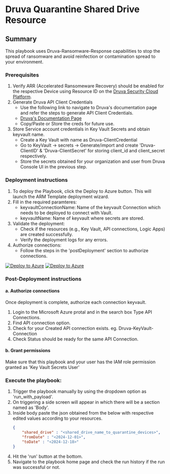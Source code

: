 # Druva Quarantine Shared Drive Resource

## Summary

This playbook uses Druva-Ransomware-Response capabilities to stop the spread of ransomware and avoid reinfection or contamination spread to your environment.

### Prerequisites

1. Verify ARR (Accelerated Ransomeware Recovery) should be enabled for the respective Device using Resource ID on the [Druva Security Cloud Platform](https://console.druva.com/).
2. Generate Druva API Client Credentials
    * Use the following link to navigate to Druva's documentation page and refer the steps to generate API Client Credentials.
    * [Druva's Documentation Page](https://help.druva.com/en/articles/8580838-create-and-manage-api-credentials)
    * Copy/Paste or Store the creds for future use.
3. Store Service account credentials in Key Vault Secrets and obtain keyvault name.
    * Create a Key Vault with name as Druva-ClientCredential
    * Go to KeyVault -> secrets -> Generate/import and create 'Druva-ClientID' & 'Druva-ClientSecret' for storing client_id and client_secret respectively.
    * Store the secrets obtained for your organization and user from Druva Console UI in the previous step.

### Deployment instructions

1. To deploy the Playbook, click the Deploy to Azure button. This will launch the ARM Template deployment wizard.
2. Fill in the required paramteres:
    * keyvaultConnectionName: Name of the keyvault Connection which needs to be deployed to connect with Vault.
    * keyvaultName: Name of keyvault where secrets are stored.
3. Validate the deployment:
    * Check if the resources (e.g., Key Vault, API connections, Logic Apps) are created successfully.
    * Verify the deployment logs for any errors.
4. Authorize connections:
    * Follow the steps in the 'postDeployment' section to authorize connections.

[![Deploy to Azure](https://aka.ms/deploytoazurebutton)](https://portal.azure.com/#create/Microsoft.Template/uri/https%3A%2F%2Fraw.githubusercontent.com%2FAzure%2FAzure-Sentinel%2Fmaster%2FSolutions%2FDruvaDataSecurityCloud%2FPlaybooks%2FDruvaQuarantineSharedDrive%2Fazuredeploy.json) [![Deploy to Azure](https://aka.ms/deploytoazuregovbutton)](https://portal.azure.us/#create/Microsoft.Template/uri/https%3A%2F%2Fraw.githubusercontent.com%2FAzure%2FAzure-Sentinel%2Fmaster%2FSolutions%2FDruvaDataSecurityCloud%2FPlaybooks%2FDruvaQuarantineSharedDrive%2Fazuredeploy.json)

### Post-Deployment instructions

#### a. Authorize connections

Once deployment is complete, authorize each connection keyvault.

1. Login to the Microsoft Azure protal and in the search box Type API Connections.
2. Find API connection option.
3. Check for your Created API connection exists. eg. Druva-KeyVault-Connection
4. Check Status should be ready for the same API Connection.

#### b. Grant permissions

Make sure that this playbook and your user has the IAM role permission granted as 'Key Vault Secrets User'

### Execute the playbook:

1. Trigger the playbook manually by using the dropdown option as 'run_with_payload'.
2. On triggering a side screen will appear in which there will be a section named as 'Body'.
3. Inside body paste the json obtained from the below with respective edited values according to your resources.
    ```json
    {
        "shared_drive" : "<shared_drive_name_to_quarantine_devices>",
        "fromDate" : "<2024-12-01>",
        "toDate" : "<2024-12-18>"
    }
4. Hit the 'run' button at the bottom.
5. Navigate to the playbook home page and check the run history if the run was successful or not.
